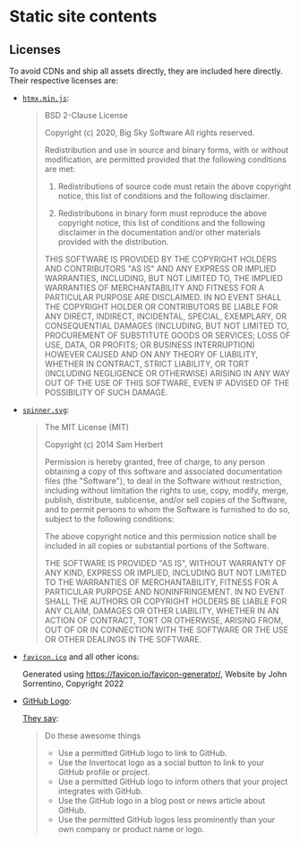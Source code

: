 # Static site contents

## Licenses

To avoid CDNs and ship all assets directly, they are included here directly.
Their respective licenses are:

- [`htmx.min.js`](js/htmx.min.js):

  > BSD 2-Clause License
  >
  > Copyright (c) 2020, Big Sky Software
  > All rights reserved.
  >
  > Redistribution and use in source and binary forms, with or without
  > modification, are permitted provided that the following conditions are met:
  >
  > 1. Redistributions of source code must retain the above copyright notice, this
  >    list of conditions and the following disclaimer.
  >
  > 2. Redistributions in binary form must reproduce the above copyright notice,
  >    this list of conditions and the following disclaimer in the documentation
  >    and/or other materials provided with the distribution.
  >
  > THIS SOFTWARE IS PROVIDED BY THE COPYRIGHT HOLDERS AND CONTRIBUTORS "AS IS"
  > AND ANY EXPRESS OR IMPLIED WARRANTIES, INCLUDING, BUT NOT LIMITED TO, THE
  > IMPLIED WARRANTIES OF MERCHANTABILITY AND FITNESS FOR A PARTICULAR PURPOSE ARE
  > DISCLAIMED. IN NO EVENT SHALL THE COPYRIGHT HOLDER OR CONTRIBUTORS BE LIABLE
  > FOR ANY DIRECT, INDIRECT, INCIDENTAL, SPECIAL, EXEMPLARY, OR CONSEQUENTIAL
  > DAMAGES (INCLUDING, BUT NOT LIMITED TO, PROCUREMENT OF SUBSTITUTE GOODS OR
  > SERVICES; LOSS OF USE, DATA, OR PROFITS; OR BUSINESS INTERRUPTION) HOWEVER
  > CAUSED AND ON ANY THEORY OF LIABILITY, WHETHER IN CONTRACT, STRICT LIABILITY,
  > OR TORT (INCLUDING NEGLIGENCE OR OTHERWISE) ARISING IN ANY WAY OUT OF THE USE
  > OF THIS SOFTWARE, EVEN IF ADVISED OF THE POSSIBILITY OF SUCH DAMAGE.

- [`spinner.svg`](img/spinner.svg):

  > The MIT License (MIT)
  >
  > Copyright (c) 2014 Sam Herbert
  >
  > Permission is hereby granted, free of charge, to any person obtaining a copy of this software and associated documentation files (the "Software"), to deal in the Software without restriction, including without limitation the rights to use, copy, modify, merge, publish, distribute, sublicense, and/or sell copies of the Software, and to permit persons to whom the Software is furnished to do so, subject to the following conditions:
  >
  > The above copyright notice and this permission notice shall be included in all copies or substantial portions of the Software.
  >
  > THE SOFTWARE IS PROVIDED "AS IS", WITHOUT WARRANTY OF ANY KIND, EXPRESS OR IMPLIED, INCLUDING BUT NOT LIMITED TO THE WARRANTIES OF MERCHANTABILITY, FITNESS FOR A PARTICULAR PURPOSE AND NONINFRINGEMENT. IN NO EVENT SHALL THE AUTHORS OR COPYRIGHT HOLDERS BE LIABLE FOR ANY CLAIM, DAMAGES OR OTHER LIABILITY, WHETHER IN AN ACTION OF CONTRACT, TORT OR OTHERWISE, ARISING FROM, OUT OF OR IN CONNECTION WITH THE SOFTWARE OR THE USE OR OTHER DEALINGS IN THE SOFTWARE.
- [`favicon.ico`](icon/favicon.ico) and all other icons:

  Generated using <https://favicon.io/favicon-generator/>, Website by John Sorrentino, Copyright 2022
- [GitHub Logo](img/github.svg):

  [They say](https://github.com/logos):

  > Do these awesome things
  >
  > - Use a permitted GitHub logo to link to GitHub.
  > - Use the Invertocat logo as a social button to link to your GitHub profile or project.
  > - Use a permitted GitHub logo to inform others that your project integrates with GitHub.
  > - Use the GitHub logo in a blog post or news article about GitHub.
  > - Use the permitted GitHub logos less prominently than your own company or product name or logo.

